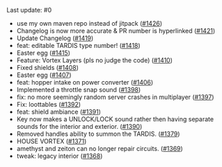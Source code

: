 Last update: #0

- use my own maven repo instead of jitpack ([#1426](https://github.com/amblelabs/ait/pull/1426))
- Changelog is now more accurate & PR number is hyperlinked ([#1421](https://github.com/amblelabs/ait/pull/1421))
- Update Changelog ([#1419](https://github.com/amblelabs/ait/pull/1419))
- feat: editable TARDIS type number! ([#1418](https://github.com/amblelabs/ait/pull/1418))
- Easter egg ([#1415](https://github.com/amblelabs/ait/pull/1415))
- Feature: Vortex Layers (pls no judge the code)  ([#1410](https://github.com/amblelabs/ait/pull/1410))
- Fixed shields ([#1408](https://github.com/amblelabs/ait/pull/1408))
- Easter egg ([#1407](https://github.com/amblelabs/ait/pull/1407))
- feat: hopper intake on power converter ([#1406](https://github.com/amblelabs/ait/pull/1406))
- Implemented a throttle snap sound ([#1398](https://github.com/amblelabs/ait/pull/1398))
- fix: no more seemingly random server crashes in multiplayer ([#1397](https://github.com/amblelabs/ait/pull/1397))
- Fix: loottables  ([#1392](https://github.com/amblelabs/ait/pull/1392))
- feat: shield ambiance ([#1391](https://github.com/amblelabs/ait/pull/1391))
- Key now makes a UNLOCK/LOCK sound rather then having separate sounds for the interior and exterior. ([#1390](https://github.com/amblelabs/ait/pull/1390))
- Removed handles ability to summon the TARDIS. ([#1379](https://github.com/amblelabs/ait/pull/1379))
- HOUSE VORTEX ([#1371](https://github.com/amblelabs/ait/pull/1371))
- amethyst and zeiton can no longer repair circuits. ([#1369](https://github.com/amblelabs/ait/pull/1369))
- tweak: legacy interior ([#1368](https://github.com/amblelabs/ait/pull/1368))